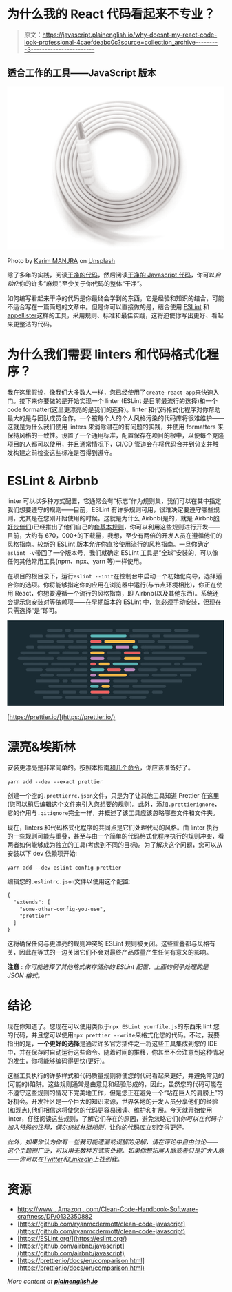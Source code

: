 # 为什么我的 React 代码看起来不专业？

> 原文：<https://javascript.plainenglish.io/why-doesnt-my-react-code-look-professional-4caefdeabc0c?source=collection_archive---------3----------------------->

## 适合工作的工具——JavaScript 版本

![](img/fb6dcd7f4be093b6d63118e18a95ab46.png)

Photo by [Karim MANJRA](https://unsplash.com/@karim_manjra?utm_source=medium&utm_medium=referral) on [Unsplash](https://unsplash.com?utm_source=medium&utm_medium=referral)

除了多年的实践，阅读[干净的代码](https://www.amazon.com/Clean-Code-Handbook-Software-Craftsmanship/dp/0132350882)，然后阅读[干净的 Javascript 代码](https://github.com/ryanmcdermott/clean-code-javascript)，你可以*自动化*你的许多“麻烦”,至少关于你代码的整体“干净”。

如何编写看起来干净的代码是你最终会学到的东西，它是经验和知识的结合，可能不适合写在一篇简短的文章中。但是你可以直接做的是，结合使用 [ESLint](https://eslint.org/) 和[appellister](https://prettier.io/)这样的工具，采用规则、标准和最佳实践，这将迫使你写出更好、看起来更整洁的代码。

# 为什么我们需要 linters 和代码格式化程序？

我在这里假设，像我们大多数人一样，您已经使用了`create-react-app`来快速入门。接下来你要做的是开始实现一个 linter (ESLint 是目前最流行的选择)和一个 code formatter(这里更漂亮的是我们的选择)。linter 和代码格式化程序对你帮助最大的是与团队成员合作。一个被每个人的个人风格污染的代码库将很难维护——这就是为什么我们使用 linters 来消除潜在的有问题的实践，并使用 formatters 来保持风格的一致性。设置了一个通用标准，配置保存在项目的根中，以便每个克隆项目的人都可以使用，并且通常情况下，CI/CD 管道会在将代码合并到分支并触发构建之前检查这些标准是否得到遵守。

# ESLint & Airbnb

linter 可以以多种方式配置，它通常会有“标志”作为规则集，我们可以在其中指定我们想要遵守的规则——目前，ESLint 有许多规则可用，很难决定要遵守哪些规则，尤其是在您刚开始使用的时候。这就是为什么 Airbnb(是的，就是 Airbnb[的好伙伴们](https://www.airbnb.com/))已经推出了他们自己的[套基本规则](https://github.com/airbnb/javascript)，你可以利用这些规则进行开发——目前，大约有 670，000+的下载量，我想，至少有两倍的开发人员在遵循他们的风格指南。较新的 ESLint 版本允许你直接使用流行的风格指南。一旦你确定`eslint -v`带回了一个版本号，我们就确定 ESLint 工具是“全球”安装的，可以像任何其他常用工具(npm、npx、yarn 等)一样使用。

在项目的根目录下，运行`eslint --init`在控制台中启动一个初始化向导，选择适合你的选项。你将能够指定你的应用在浏览器中运行(与节点环境相比)，你正在使用 React，你想要遵循一个流行的风格指南，即 Airbnb(以及其他东西)。系统还会提示您安装对等依赖项——在早期版本的 ESLint 中，您必须手动安装，但现在只需选择“是”即可。

![](img/29e1c3370de79de6865ad4641d8933e1.png)

[https://prettier.io/](https://prettier.io/)

# 漂亮&埃斯林

安装更漂亮是非常简单的。按照本指南[和几个命令](https://prettier.io/docs/en/install.html)，你应该准备好了。

`yarn add --dev --exact prettier`

创建一个空的`.prettierrc.json`文件，只是为了让其他工具知道 Prettier 在这里(您可以稍后编辑这个文件来引入您想要的规则)。此外，添加`.prettierignore`，它的作用与`.gitignore`完全一样，并概述了该工具应该忽略哪些文件和文件夹。

现在，linters 和代码格式化程序的共同点是它们处理代码的风格。由 linter 执行的一些规则可能[与](https://prettier.io/docs/en/comparison.html)重叠，甚至与由一个简单的代码格式化程序执行的规则冲突，看两者如何能够成为独立的工具(考虑到不同的目标)。为了解决这个问题，您可以从安装以下 dev 依赖项开始:

`yarn add --dev eslint-config-prettier`

编辑您的`.eslintrc.json`文件以使用这个配置:

```
{
  "extends": [
    "some-other-config-you-use",
    "prettier"
  ]
}
```

这将确保任何与更漂亮的规则冲突的 ESLint 规则被关闭。这些重叠都与风格有关，因此在等式的一边关闭它们不会对最终产品质量产生任何有意义的影响。

**注意** : *你可能选择了其他格式来存储你的 ESLint 配置，上面的例子处理的是 JSON 格式。*

# 结论

现在你知道了。您现在可以使用类似于`npx ESLint yourfile.js`的东西来 lint 您的代码，并且您可以使用`npx prettier --write`来格式化您的代码。不过，我要指出的是，**一个更好的选择**是通过许多官方插件之一将这些工具集成到您的 IDE 中，并在保存时自动运行这些命令。随着时间的推移，你甚至不会注意到这种情况的发生，你将能够编码得更快(更好)。

这些工具执行的许多样式和代码质量规则将使您的代码看起来更好，并避免常见的(可能的)陷阱。这些规则通常是由意见和经验形成的，因此，虽然您的代码可能在不遵守这些规则的情况下完美地工作，但是您正在避免一个“站在巨人的肩膀上”的好机会。开发社区是一个巨大的知识来源，世界各地的开发人员分享他们的经验(和观点),他们相信这将使您的代码更容易阅读、维护和扩展。今天就开始使用 linter，仔细阅读这些规则，了解它们存在的原因，避免忽略它们(*你可以在代码中加入特殊的注释，偶尔绕过林挺规则*，让你的代码库立刻变得更好。

*此外，如果你认为你有一些我可能遗漏或误解的见解，请在评论中自由讨论——这个主题很广泛，可以用无数种方式来处理。如果你想拓展人脉或者只是扩大人脉——你可以在*[*Twitter*](https://twitter.com/SNimcevic)*和*[*LinkedIn*](https://www.linkedin.com/in/sini%C5%A1a-nim%C4%8Devi%C4%87-5b438996/)*上找到我。*

# 资源

*   [https://www . Amazon . com/Clean-Code-Handbook-Software-craftness/DP/0132350882](https://www.amazon.com/Clean-Code-Handbook-Software-Craftsmanship/dp/0132350882)
*   [https://github.com/ryanmcdermott/clean-code-javascript](https://github.com/ryanmcdermott/clean-code-javascript)
*   [https://ESLint.org/](https://eslint.org/)
*   [https://github.com/airbnb/javascript](https://github.com/airbnb/javascript)
*   [https://prettier.io/docs/en/comparison.html](https://prettier.io/docs/en/comparison.html)

*More content at* [***plainenglish.io***](http://plainenglish.io/)